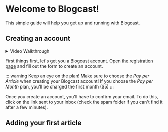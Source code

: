 # Welcome to Blogcast!

This simple guide will help you get up and running with Blogcast.

## Creating an account

<details>
<summary>Video Walkthrough</summary>

![Guided tutorial](images/starter-guide/1.gif)

</details>

First things first, let's get you a Blogcast account. Open [the registration page](https://blogcast.host/register) and fill out the form to create an account.

::: warning Keep an eye on the plan!
Make sure to choose the _Pay per Article_ when creating your Blogcast account! If you choose the _Pay per Month_ plan, you'll be charged the first month ($5)
:::

Once you create an account, you'll have to confirm your email. To do this, click on the link sent to your inbox (check the spam folder if you can't find it after a few minutes).

## Adding your first article
